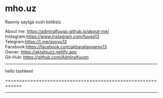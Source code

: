 # mho.uz
Rasmiy saytga xush kelibsiz


  About me:  https://admiralfuugo.github.io/about-me/ <br>
  Instagram:https://www.instagram.com/fuugo13 <br>
  Telegram:https://t.me/gooyu13 <br>
  Facebook:https://facebook.com/akbaralianvarov13  <br>
  Owner: https://aktahiuzz.netlify.app <br>
  Git-Hub: https://github.com/Admiralfuugo <br>






  


------------------------------------------------------------------

hello tashkent



============================================================








-------------------------------------------------------------------------------------------------



